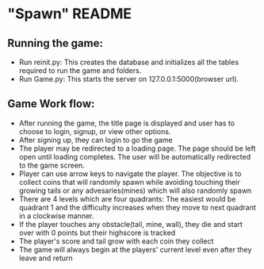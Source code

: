 # "Spawn" README
## Running the game:
- Run reinit.py: This creates the database and initializes all the tables required to run the game and folders.
- Run Game.py: This starts the server on 127.0.0.1:5000(browser url).

## Game Work flow:
- After running the game, the title page is displayed and user has to choose to login, signup, or view other options.
- After signing up, they can login to go the game
- The player may be redirected to a loading page. The page should be left open until loading completes. The user will be automatically redirected to the game screen.
- Player can use arrow keys to navigate the player. The objective is to collect coins that will randomly spawn while avoiding touching their growing tails or any advesaries(mines) which will also randomly spawn
- There are 4 levels which are four quadrants: The easiest would be quadrant 1 and the difficulty increases when they move to next quadrant in a clockwise manner. 
- If the player touches any obstacle(tail, mine, wall), they die and start over with 0 points but their highscore is tracked
- The player's score and tail grow with each coin they collect
- The game will always begin at the players' current level even after they leave and return
